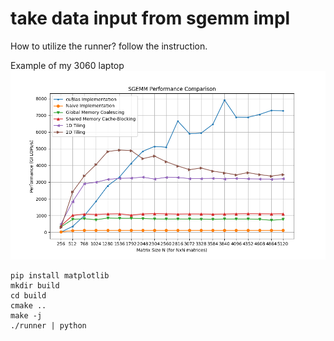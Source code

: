 # take data input from sgemm impl
How to utilize the runner?
follow the instruction.

Example of my 3060 laptop
![Fun](./img/2025-27-04-17:04:07.png "3060 laptop")

```
pip install matplotlib
mkdir build
cd build
cmake ..
make -j
./runner | python

```